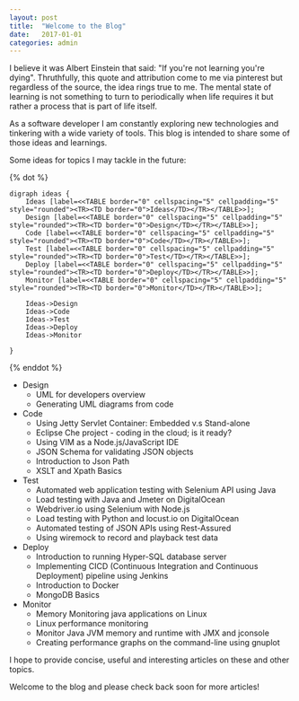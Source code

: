 ```yaml
---
layout: post
title:  "Welcome to the Blog"
date:   2017-01-01
categories: admin
---
```


I believe it was Albert Einstein that said: "If you're not learning you're dying".  Thruthfully, this quote and attribution come to me via pinterest but regardless of the source, the idea rings true to me. The mental state of learning is not something to turn to periodically when life requires it but rather a process that is part of life itself.

As a software developer I am constantly exploring new technologies and tinkering with a wide variety of tools. This blog is intended to share some of those ideas and learnings.

Some ideas for topics I may tackle in the future:

{% dot %}

    digraph ideas {
		Ideas [label=<<TABLE border="0" cellspacing="5" cellpadding="5" style="rounded"><TR><TD border="0">Ideas</TD></TR></TABLE>>];
		Design [label=<<TABLE border="0" cellspacing="5" cellpadding="5" style="rounded"><TR><TD border="0">Design</TD></TR></TABLE>>];
		Code [label=<<TABLE border="0" cellspacing="5" cellpadding="5" style="rounded"><TR><TD border="0">Code</TD></TR></TABLE>>];
		Test [label=<<TABLE border="0" cellspacing="5" cellpadding="5" style="rounded"><TR><TD border="0">Test</TD></TR></TABLE>>];
		Deploy [label=<<TABLE border="0" cellspacing="5" cellpadding="5" style="rounded"><TR><TD border="0">Deploy</TD></TR></TABLE>>];
		Monitor [label=<<TABLE border="0" cellspacing="5" cellpadding="5" style="rounded"><TR><TD border="0">Monitor</TD></TR></TABLE>>];

		Ideas->Design
        Ideas->Code
        Ideas->Test 
        Ideas->Deploy 
        Ideas->Monitor

    }
{% enddot %}

* Design
    * UML for developers overview
    * Generating UML diagrams from code
* Code
    * Using Jetty Servlet Container: Embedded v.s Stand-alone
    * Eclipse Che project - coding in the cloud; is it ready?
    * Using VIM as a Node.js/JavaScript IDE
    * JSON Schema for validating JSON objects
    * Introduction to Json Path 
    * XSLT and Xpath Basics
* Test
    * Automated web application testing with Selenium API using Java
    * Load testing with Java and Jmeter on DigitalOcean
    * Webdriver.io using Selenium with Node.js
    * Load testing with Python and locust.io on DigitalOcean
    * Automated testing of JSON APIs using Rest-Assured
    * Using wiremock to record and playback test data
* Deploy
    * Introduction to running Hyper-SQL database server
    * Implementing CICD (Continuous Integration and Continuous Deployment) pipeline using Jenkins
    * Introduction to Docker
    * MongoDB Basics
* Monitor
    * Memory Monitoring java applications on Linux
    * Linux performance monitoring
    * Monitor Java JVM memory and runtime with JMX and jconsole
    * Creating performance graphs on the command-line using gnuplot

I hope to provide concise, useful and interesting articles on these and other topics.

Welcome to the blog and please check back soon for more articles!

